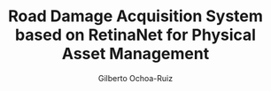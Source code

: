 ---
paperId: 27
author: Gilberto Ochoa-Ruiz
publicationauthor: Ochoa-Ruiz, G.
title: Road Damage Acquisition System based on RetinaNet for Physical Asset Management
pdf: --
poster: --
alt: --
type: Poster
topic: FAT
link: --
conference: neurips
year: 2019
tags: neurips-2019
location: Vancouver, Canada
---